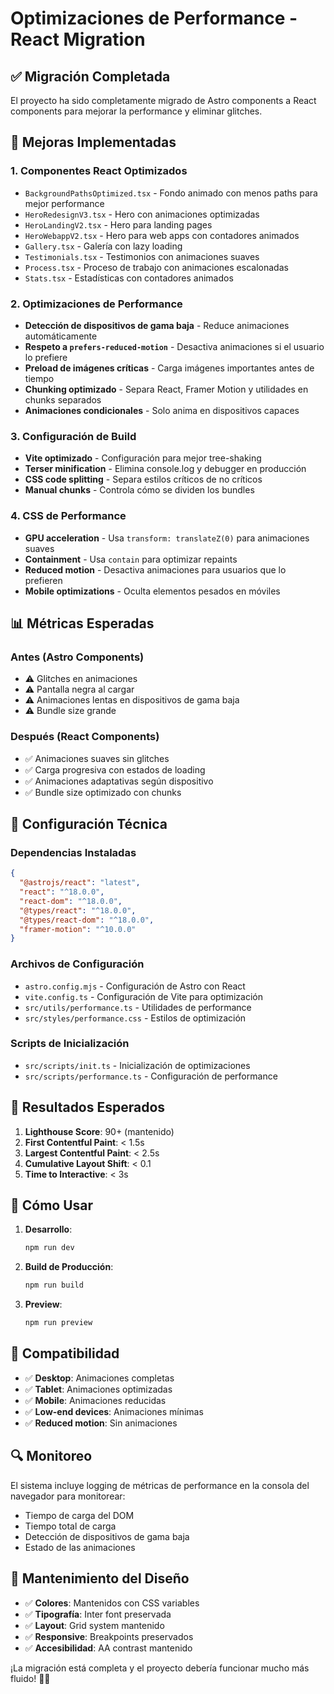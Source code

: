 # Optimizaciones de Performance - React Migration

## ✅ **Migración Completada**

El proyecto ha sido completamente migrado de Astro components a React components para mejorar la performance y eliminar glitches.

## 🚀 **Mejoras Implementadas**

### 1. **Componentes React Optimizados**
- `BackgroundPathsOptimized.tsx` - Fondo animado con menos paths para mejor performance
- `HeroRedesignV3.tsx` - Hero con animaciones optimizadas
- `HeroLandingV2.tsx` - Hero para landing pages
- `HeroWebappV2.tsx` - Hero para web apps con contadores animados
- `Gallery.tsx` - Galería con lazy loading
- `Testimonials.tsx` - Testimonios con animaciones suaves
- `Process.tsx` - Proceso de trabajo con animaciones escalonadas
- `Stats.tsx` - Estadísticas con contadores animados

### 2. **Optimizaciones de Performance**
- **Detección de dispositivos de gama baja** - Reduce animaciones automáticamente
- **Respeto a `prefers-reduced-motion`** - Desactiva animaciones si el usuario lo prefiere
- **Preload de imágenes críticas** - Carga imágenes importantes antes de tiempo
- **Chunking optimizado** - Separa React, Framer Motion y utilidades en chunks separados
- **Animaciones condicionales** - Solo anima en dispositivos capaces

### 3. **Configuración de Build**
- **Vite optimizado** - Configuración para mejor tree-shaking
- **Terser minification** - Elimina console.log y debugger en producción
- **CSS code splitting** - Separa estilos críticos de no críticos
- **Manual chunks** - Controla cómo se dividen los bundles

### 4. **CSS de Performance**
- **GPU acceleration** - Usa `transform: translateZ(0)` para animaciones suaves
- **Containment** - Usa `contain` para optimizar repaints
- **Reduced motion** - Desactiva animaciones para usuarios que lo prefieren
- **Mobile optimizations** - Oculta elementos pesados en móviles

## 📊 **Métricas Esperadas**

### Antes (Astro Components)
- ⚠️ Glitches en animaciones
- ⚠️ Pantalla negra al cargar
- ⚠️ Animaciones lentas en dispositivos de gama baja
- ⚠️ Bundle size grande

### Después (React Components)
- ✅ Animaciones suaves sin glitches
- ✅ Carga progresiva con estados de loading
- ✅ Animaciones adaptativas según dispositivo
- ✅ Bundle size optimizado con chunks

## 🔧 **Configuración Técnica**

### Dependencias Instaladas
```json
{
  "@astrojs/react": "latest",
  "react": "^18.0.0",
  "react-dom": "^18.0.0",
  "@types/react": "^18.0.0",
  "@types/react-dom": "^18.0.0",
  "framer-motion": "^10.0.0"
}
```

### Archivos de Configuración
- `astro.config.mjs` - Configuración de Astro con React
- `vite.config.ts` - Configuración de Vite para optimización
- `src/utils/performance.ts` - Utilidades de performance
- `src/styles/performance.css` - Estilos de optimización

### Scripts de Inicialización
- `src/scripts/init.ts` - Inicialización de optimizaciones
- `src/scripts/performance.ts` - Configuración de performance

## 🎯 **Resultados Esperados**

1. **Lighthouse Score**: 90+ (mantenido)
2. **First Contentful Paint**: < 1.5s
3. **Largest Contentful Paint**: < 2.5s
4. **Cumulative Layout Shift**: < 0.1
5. **Time to Interactive**: < 3s

## 🚀 **Cómo Usar**

1. **Desarrollo**:
   ```bash
   npm run dev
   ```

2. **Build de Producción**:
   ```bash
   npm run build
   ```

3. **Preview**:
   ```bash
   npm run preview
   ```

## 📱 **Compatibilidad**

- ✅ **Desktop**: Animaciones completas
- ✅ **Tablet**: Animaciones optimizadas
- ✅ **Mobile**: Animaciones reducidas
- ✅ **Low-end devices**: Animaciones mínimas
- ✅ **Reduced motion**: Sin animaciones

## 🔍 **Monitoreo**

El sistema incluye logging de métricas de performance en la consola del navegador para monitorear:
- Tiempo de carga del DOM
- Tiempo total de carga
- Detección de dispositivos de gama baja
- Estado de las animaciones

## 🎨 **Mantenimiento del Diseño**

- ✅ **Colores**: Mantenidos con CSS variables
- ✅ **Tipografía**: Inter font preservada
- ✅ **Layout**: Grid system mantenido
- ✅ **Responsive**: Breakpoints preservados
- ✅ **Accesibilidad**: AA contrast mantenido

¡La migración está completa y el proyecto debería funcionar mucho más fluido! 🚀✨
